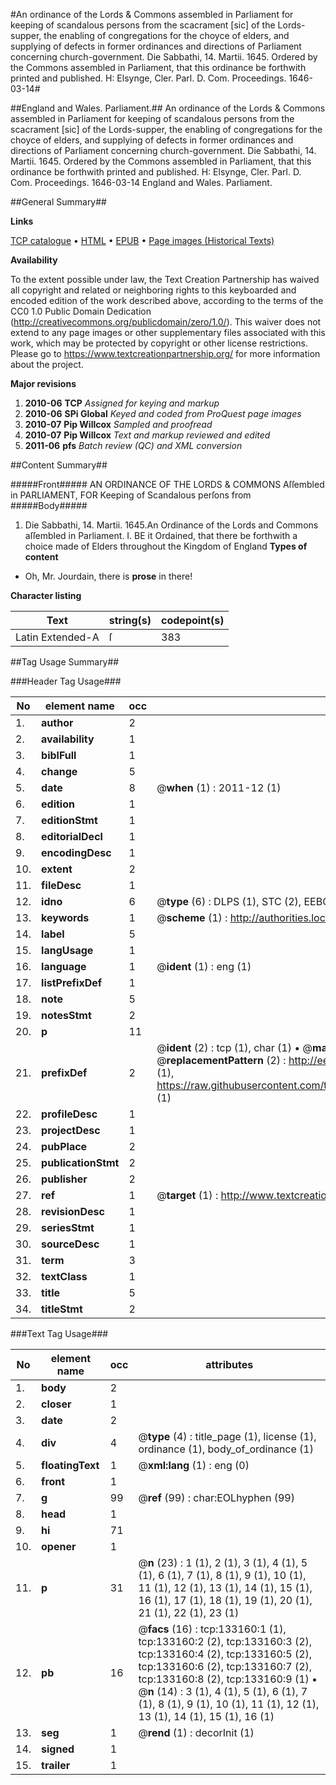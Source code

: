 #An ordinance of the Lords & Commons assembled in Parliament for keeping of scandalous persons from the scacrament [sic] of the Lords-supper, the enabling of congregations for the choyce of elders, and supplying of defects in former ordinances and directions of Parliament concerning church-government. Die Sabbathi, 14. Martii. 1645. Ordered by the Commons assembled in Parliament, that this ordinance be forthwith printed and published. H: Elsynge, Cler. Parl. D. Com. Proceedings. 1646-03-14#

##England and Wales. Parliament.##
An ordinance of the Lords & Commons assembled in Parliament for keeping of scandalous persons from the scacrament [sic] of the Lords-supper, the enabling of congregations for the choyce of elders, and supplying of defects in former ordinances and directions of Parliament concerning church-government. Die Sabbathi, 14. Martii. 1645. Ordered by the Commons assembled in Parliament, that this ordinance be forthwith printed and published. H: Elsynge, Cler. Parl. D. Com.
Proceedings. 1646-03-14
England and Wales. Parliament.

##General Summary##

**Links**

[TCP catalogue](http://www.ota.ox.ac.uk/tcp/)  • 
[HTML](http://tei.it.ox.ac.uk/tcp/Texts-HTML/free/A83/A83100.html)  • 
[EPUB](http://tei.it.ox.ac.uk/tcp/Texts-EPUB/free/A83/A83100.epub) • 
[Page images (Historical Texts)](https://historicaltexts.jisc.ac.uk/eebo-99900009e)

**Availability**

To the extent possible under law, the Text Creation Partnership has waived all copyright and related or neighboring rights to this keyboarded and encoded edition of the work described above, according to the terms of the CC0 1.0 Public Domain Dedication (http://creativecommons.org/publicdomain/zero/1.0/). This waiver does not extend to any page images or other supplementary files associated with this work, which may be protected by copyright or other license restrictions. Please go to https://www.textcreationpartnership.org/ for more information about the project.

**Major revisions**

1. __2010-06__ __TCP__ *Assigned for keying and markup*
1. __2010-06__ __SPi Global__ *Keyed and coded from ProQuest page images*
1. __2010-07__ __Pip Willcox__ *Sampled and proofread*
1. __2010-07__ __Pip Willcox__ *Text and markup reviewed and edited*
1. __2011-06__ __pfs__ *Batch review (QC) and XML conversion*

##Content Summary##

#####Front#####
AN ORDINANCE OF THE LORDS & COMMONS Aſſembled in PARLIAMENT, FOR Keeping of Scandalous perſons from 
#####Body#####

1. Die Sabbathi, 14. Martii. 1645.An Ordinance of the Lords and Commons aſſembled in Parliament.
I. BE it Ordained, that there be forthwith a choice made of Elders throughout the Kingdom of England
**Types of content**

  * Oh, Mr. Jourdain, there is **prose** in there!

**Character listing**


|Text|string(s)|codepoint(s)|
|---|---|---|
|Latin Extended-A|ſ|383|

##Tag Usage Summary##

###Header Tag Usage###

|No|element name|occ|attributes|
|---|---|---|---|
|1.|__author__|2||
|2.|__availability__|1||
|3.|__biblFull__|1||
|4.|__change__|5||
|5.|__date__|8| @__when__ (1) : 2011-12 (1)|
|6.|__edition__|1||
|7.|__editionStmt__|1||
|8.|__editorialDecl__|1||
|9.|__encodingDesc__|1||
|10.|__extent__|2||
|11.|__fileDesc__|1||
|12.|__idno__|6| @__type__ (6) : DLPS (1), STC (2), EEBO-CITATION (1), PROQUEST (1), VID (1)|
|13.|__keywords__|1| @__scheme__ (1) : http://authorities.loc.gov/ (1)|
|14.|__label__|5||
|15.|__langUsage__|1||
|16.|__language__|1| @__ident__ (1) : eng (1)|
|17.|__listPrefixDef__|1||
|18.|__note__|5||
|19.|__notesStmt__|2||
|20.|__p__|11||
|21.|__prefixDef__|2| @__ident__ (2) : tcp (1), char (1)  •  @__matchPattern__ (2) : ([0-9\-]+):([0-9IVX]+) (1), (.+) (1)  •  @__replacementPattern__ (2) : http://eebo.chadwyck.com/downloadtiff?vid=$1&page=$2 (1), https://raw.githubusercontent.com/textcreationpartnership/Texts/master/tcpchars.xml#$1 (1)|
|22.|__profileDesc__|1||
|23.|__projectDesc__|1||
|24.|__pubPlace__|2||
|25.|__publicationStmt__|2||
|26.|__publisher__|2||
|27.|__ref__|1| @__target__ (1) : http://www.textcreationpartnership.org/docs/. (1)|
|28.|__revisionDesc__|1||
|29.|__seriesStmt__|1||
|30.|__sourceDesc__|1||
|31.|__term__|3||
|32.|__textClass__|1||
|33.|__title__|5||
|34.|__titleStmt__|2||


###Text Tag Usage###

|No|element name|occ|attributes|
|---|---|---|---|
|1.|__body__|2||
|2.|__closer__|1||
|3.|__date__|2||
|4.|__div__|4| @__type__ (4) : title_page (1), license (1), ordinance (1), body_of_ordinance (1)|
|5.|__floatingText__|1| @__xml:lang__ (1) : eng (0)|
|6.|__front__|1||
|7.|__g__|99| @__ref__ (99) : char:EOLhyphen (99)|
|8.|__head__|1||
|9.|__hi__|71||
|10.|__opener__|1||
|11.|__p__|31| @__n__ (23) : 1 (1), 2 (1), 3 (1), 4 (1), 5 (1), 6 (1), 7 (1), 8 (1), 9 (1), 10 (1), 11 (1), 12 (1), 13 (1), 14 (1), 15 (1), 16 (1), 17 (1), 18 (1), 19 (1), 20 (1), 21 (1), 22 (1), 23 (1)|
|12.|__pb__|16| @__facs__ (16) : tcp:133160:1 (1), tcp:133160:2 (2), tcp:133160:3 (2), tcp:133160:4 (2), tcp:133160:5 (2), tcp:133160:6 (2), tcp:133160:7 (2), tcp:133160:8 (2), tcp:133160:9 (1)  •  @__n__ (14) : 3 (1), 4 (1), 5 (1), 6 (1), 7 (1), 8 (1), 9 (1), 10 (1), 11 (1), 12 (1), 13 (1), 14 (1), 15 (1), 16 (1)|
|13.|__seg__|1| @__rend__ (1) : decorInit (1)|
|14.|__signed__|1||
|15.|__trailer__|1||
